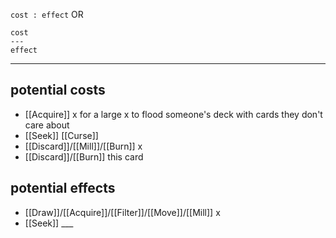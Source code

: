 `cost : effect`
OR
```
cost
---
effect
```

---

## potential costs
- [[Acquire]] x for a large x to flood someone's deck with cards they don't care about
- [[Seek]] [[Curse]]
- [[Discard]]/[[Mill]]/[[Burn]] x
- [[Discard]]/[[Burn]] this card

## potential effects
- [[Draw]]/[[Acquire]]/[[Filter]]/[[Move]]/[[Mill]] x
- [[Seek]] ___
